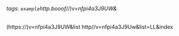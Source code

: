 ###### tags: `example`http.booof//)v=nfpi4a3J9UW&
(https://)v=nfpi4a3J9UW&list
http//v=nfpi4a3J9Uw&list=LL&index